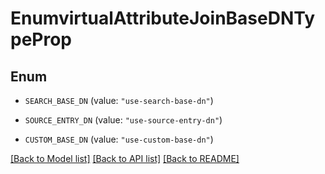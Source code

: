 # EnumvirtualAttributeJoinBaseDNTypeProp

## Enum


* `SEARCH_BASE_DN` (value: `"use-search-base-dn"`)

* `SOURCE_ENTRY_DN` (value: `"use-source-entry-dn"`)

* `CUSTOM_BASE_DN` (value: `"use-custom-base-dn"`)


[[Back to Model list]](../README.md#documentation-for-models) [[Back to API list]](../README.md#documentation-for-api-endpoints) [[Back to README]](../README.md)


